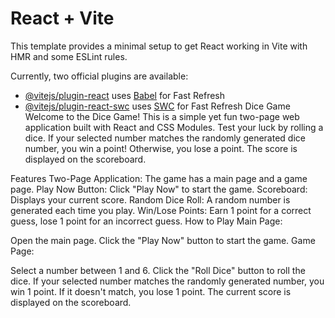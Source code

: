 # React + Vite

This template provides a minimal setup to get React working in Vite with HMR and some ESLint rules.

Currently, two official plugins are available:

- [@vitejs/plugin-react](https://github.com/vitejs/vite-plugin-react/blob/main/packages/plugin-react/README.md) uses [Babel](https://babeljs.io/) for Fast Refresh
- [@vitejs/plugin-react-swc](https://github.com/vitejs/vite-plugin-react-swc) uses [SWC](https://swc.rs/) for Fast Refresh
Dice Game
Welcome to the Dice Game! This is a simple yet fun two-page web application built with React and CSS Modules. Test your luck by rolling a dice. If your selected number matches the randomly generated dice number, you win a point! Otherwise, you lose a point. The score is displayed on the scoreboard.

Features
Two-Page Application: The game has a main page and a game page.
Play Now Button: Click "Play Now" to start the game.
Scoreboard: Displays your current score.
Random Dice Roll: A random number is generated each time you play.
Win/Lose Points: Earn 1 point for a correct guess, lose 1 point for an incorrect guess.
How to Play
Main Page:

Open the main page.
Click the "Play Now" button to start the game.
Game Page:

Select a number between 1 and 6.
Click the "Roll Dice" button to roll the dice.
If your selected number matches the randomly generated number, you win 1 point.
If it doesn't match, you lose 1 point.
The current score is displayed on the scoreboard.
